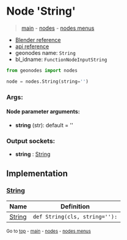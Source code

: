 # Node 'String'

> [main](../structure.md) - [nodes](nodes.md) - [nodes menus](nodes_menus.md)

- [Blender reference](https://docs.blender.org/manual/en/latest/modeling/geometry_nodes/input/string.html)
- [api reference](https://docs.blender.org/api/current/bpy.types.FunctionNodeInputString.html)
- geonodes name: `String`
- bl_idname: `FunctionNodeInputString`

```python
from geonodes import nodes

node = nodes.String(string='')
```

### Args:

#### Node parameter arguments:

- **string** (str): default = ''

### Output sockets:

- **string** : [String](String.md)

## Implementation

### [String](String.md)

| Name | Definition |
|------|------------|
 | [String](String.md#String-classmethod) | `def String(cls, string=''):` |

<sub>Go to [top](#node-String) - [main](../structure.md) - [nodes](nodes.md) - [nodes menus](nodes_menus.md)</sub>

